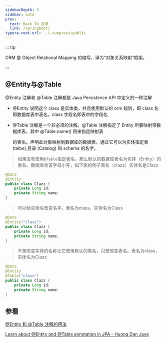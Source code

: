 ```yaml
---
sidebarDepth: 3
sidebar: auto
prev:
  text: Back To 目录
  link: /springboot/
typora-root-url: ..\.vuepress\public
---
```




::: tip

ORM 是 Object Relational Mapping 的缩写，译为“对象关系映射”框架。

:::



## @Entity与@Table

@Entity 注解和 @Table 注解都是 Java Persistence API 中定义的一种注解

- @Entity 说明这个 class 是实体类，并且使用默认的 orm 规则，即 class 名即数据库表中表名，class 字段名即表中的字段名

- @Table 注解是一个非必须的注解。@Table 注解指定了 Entity 所要映射带数据库表，其中 @Table.name() 用来指定映射表

  的表名。声明此对象映射到数据库的数据表，通过它可以为实体指定表(talbe),目录 (Catalog) 和 schema 的名字。



> 如果没有使用`@Table`指定表名，那么默认的数据库表名为实体（Entity）的类名。数据库会首字母小写，如下面的例子表名（clazz）实体名是Clazz

```java
@Data
@Entity
public class Clazz {
    private Long id;
    private String name;
}
```



> 可以给实体名改变名字，表名为class，实体名为Class

```java
@Data
@Entity("Class")
public class Clazz {
    private Long id;
    private String name;
}
```

> 不想改变实体的名称让它使用默认的类名，只想改变表名。表名为class，实体名为Clazz

```java
@Data
@Entity
@Table("class")
public class Clazz {
    private Long id;
    private String name;
}
```



## 参看

[@Entity 和 @Table 注解的用法](https://blog.csdn.net/u013517229/article/details/89307158)

[Learn about @Entity and @Table annotation in JPA - Huong Dan Java](https://huongdanjava.com/learn-about-entity-and-table-annotation-in-jpa.html)



